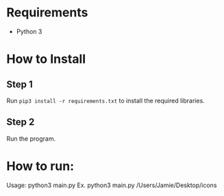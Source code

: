 # Requirements
- Python 3
# How to Install
## Step 1
Run `pip3 install -r requirements.txt` to install the required libraries.
## Step 2
Run the program.

# How to run:
Usage: python3 main.py <folder>
Ex. python3 main.py /Users/Jamie/Desktop/icons